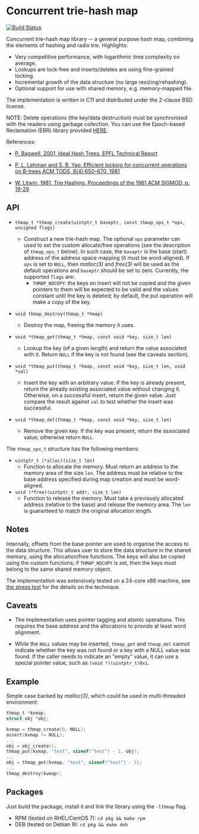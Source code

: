 # Concurrent trie-hash map

[![Build Status](https://travis-ci.org/rmind/thmap.svg?branch=master)](https://travis-ci.org/rmind/thmap)

Concurrent trie-hash map library -- a general purpose hash map, combining
the elements of hashing and radix trie.  Highlights:
- Very competitive performance, with logarithmic time complexity on average.
- Lookups are lock-free and inserts/deletes are using fine-grained locking.
- Incremental growth of the data structure (no large resizing/rehashing).
- Optional support for use with shared memory, e.g. memory-mapped file.

The implementation is written in C11 and distributed under the 2-clause
BSD license.

NOTE: Delete operations (the key/data destruction) must be synchronised
with the readers using garbage collection.  You can use the Epoch-based
Reclamation (EBR) library provided [HERE](https://github.com/rmind/libqsbr).

References:

- [P. Bagwell, 2001, Ideal Hash Trees, EPFL Technical Report
](http://lampwww.epfl.ch/papers/idealhashtrees.pdf)

- [P. L. Lehman and S. B. Yao.
Efficient locking for concurrent operations on B-trees
ACM TODS, 6(4):650–670, 1981
](https://www.csd.uoc.gr/~hy460/pdf/p650-lehman.pdf)

- [W. Litwin, 1981, Trie Hashing. Proceedings of the 1981 ACM SIGMOD, p. 19-29
](https://dl.acm.org/citation.cfm?id=582322)

## API

* `thmap_t *thmap_create(uintptr_t baseptr, const thmap_ops_t *ops, unsigned flags)`
  * Construct a new trie-hash map.  The optional `ops` parameter can
  used to set the custom allocate/free operations (see the description
  of `thmap_ops_t` below).  In such case, the `baseptr` is the base (start)
  address of the address space mapping (it must be word-aligned).  If `ops`
  is set to `NULL`, then _malloc(3)_ and _free(3)_ will be used as the
  default operations and `baseptr` should be
  set to zero.  Currently, the supported `flags` are:
    * `THMAP_NOCOPY`: the keys on insert will not be copied and the given
    pointers to them will be expected to be valid and the values constant
    until the key is deleted; by default, the put operation will make a
    copy of the key.

* `void thmap_destroy(thmap_t *hmap)`
  * Destroy the map, freeing the memory it uses.

* `void *thmap_get(thmap_t *hmap, const void *key, size_t len)`
  * Lookup the key (of a given length) and return the value associated with it.
  Return `NULL` if the key is not found (see the caveats section).

* `void *thmap_put(thmap_t *hmap, const void *key, size_t len, void *val)`
  * Insert the key with an arbitrary value.  If the key is already present,
  return the already existing associated value without changing it.
  Otherwise, on a successful insert, return the given value.  Just compare
  the result against `val` to test whether the insert was successful.

* `void *thmap_del(thmap_t *hmap, const void *key, size_t len)`
  * Remove the given key.  If the key was present, return the associated
  value; otherwise return `NULL`.

The `thmap_ops_t` structure has the following members:
* `uintptr_t (*alloc)(size_t len)`
  * Function to allocate the memory.  Must return an address to the
  memory area of the size `len`.  The address must be relative to the
  base address specified during map creation and must be word-aligned.
* `void (*free)(uintptr_t addr, size_t len)`
  * Function to release the memory.  Must take a previously allocated
  address (relative to the base) and release the memory area.  The `len`
  is guaranteed to match the original allocation length.

## Notes

Internally, offsets from the base pointer are used to organise the access
to the data structure.  This allows user to store the data structure in the
shared memory, using the allocation/free functions.  The keys will also be
copied using the custom functions; if `THMAP_NOCOPY` is set, then the keys
must belong to the same shared memory object.

The implementation was extensively tested on a 24-core x86 machine,
see [the stress test](src/t_stress.c) for the details on the technique.

## Caveats

* The implementation uses pointer tagging and atomic operations.  This
requires the base address and the allocations to provide at least word
alignment.

* While the `NULL` values may be inserted, `thmap_get` and `thmap_del`
cannot indicate whether the key was not found or a key with a NULL value
was found.  If the caller needs to indicate an "empty" value, it can use a
special pointer value, such as `(void *)(uintptr_t)0x1`.

## Example

Simple case backed by _malloc(3)_, which could be used in multi-threaded
environment:
```c
thmap_t *kvmap;
struct obj *obj;

kvmap = thmap_create(0, NULL);
assert(kvmap != NULL);
...
obj = obj_create();
thmap_put(kvmap, "test", sizeof("test") - 1, obj);
...
obj = thmap_get(kvmap, "test", sizeof("test") - 1);
...
thmap_destroy(kvmap);
```

## Packages

Just build the package, install it and link the library using the
`-lthmap` flag.
* RPM (tested on RHEL/CentOS 7): `cd pkg && make rpm`
* DEB (tested on Debian 9): `cd pkg && make deb`
